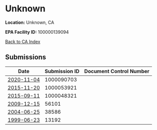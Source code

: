 # Unknown

**Location:** Unknown, CA

**EPA Facility ID:** 100000139094

[Back to CA Index](../../index.md)

## Submissions

| Date | Submission ID | Document Control Number |
|------|--------------|-------------------------|
| [2020-11-04](submissions/1000090703.md) | 1000090703 |  |
| [2015-11-20](submissions/1000053921.md) | 1000053921 |  |
| [2015-09-11](submissions/1000048321.md) | 1000048321 |  |
| [2009-12-15](submissions/56101.md) | 56101 |  |
| [2004-06-25](submissions/38586.md) | 38586 |  |
| [1999-06-23](submissions/13192.md) | 13192 |  |
